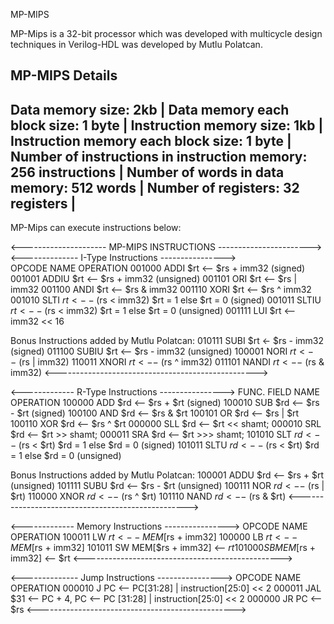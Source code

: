 MP-MIPS

MP-Mips is a 32-bit processor which was developed with multicycle design techniques in Verilog-HDL was developed by Mutlu Polatcan.

MP-MIPS Details
-----------------------------------------------------------------
Data memory size: 2kb											                                |
Data memory each block size: 1 byte							                     	|
Instruction memory size: 1kb								                           	|
Instruction memory each block size: 1 byte						                |
Number of instructions in instruction memory: 256 instructions  |
Number of words in data memory: 512 words						                 |
Number of registers: 32 registers								                       |
-----------------------------------------------------------------

MP-Mips can execute instructions below:

<--------------------- MP-MIPS INSTRUCTIONS ----------------------->
<-------------- I-Type Instructions ---------------->            	
OPCODE	  NAME	     OPERATION
001000	  ADDI       $rt <-- $rs + imm32 (signed)
001001	  ADDIU      $rt <-- $rs + imm32 (unsigned)
001101	  ORI        $rt <-- $rs | imm32
001100	  ANDI       $rt <-- $rs & imm32
001110	  XORI       $rt <-- $rs ^ imm32
001010	  SLTI       $rt <-- ($rs < imm32) $rt = 1 else $rt = 0 (signed)
001011	  SLTIU      $rt <-- ($rs < imm32) $rt = 1 else $rt = 0 (unsigned)
001111	  LUI        $rt <-- imm32 << 16

Bonus Instructions added by Mutlu Polatcan:
010111   SUBI      $rt <- $rs - imm32 (signed)
011100	  SUBIU 	    $rt <-- $rs - imm32 (unsigned)
100001	  NORI 	     $rt <-- ~($rs | imm32)
110011	  XNORI 	    $rt <-- ~($rs ^ imm32)
011101	  NANDI 	    $rt <-- ~($rs & imm32)
<-------------------------------------------------->

<------------- R-Type Instructions ---------------->
FUNC. FIELD 	NAME 	OPERATION
100000       ADD   $rd <-- $rs + $rt (signed)
100010		    	SUB 	 $rd <-- $rs - $rt (signed)
100100		    	AND   $rd <-- $rs & $rt
100101			    OR    $rd <-- $rs | $rt
100110 		   	XOR 	 $rd <-- $rs ^ $rt
000000			    SLL 	 $rd <-- $rt << shamt;
000010			    SRL 	 $rd <-- $rt >> shamt;
000011			    SRA 	 $rd <-- $rt >>> shamt;
101010			    SLT 	 $rd <-- ($rs < $rt) $rd = 1 else $rd = 0 (signed)
101011		     SLTU  $rd <-- ($rs < $rt) $rd = 1 else $rd = 0 (unsigned)

Bonus Instructions added by Mutlu Polatcan:
100001			   ADDU 	 $rd <-- $rs + $rt (unsigned)
101111 			  SUBU   $rd <-- $rs - $rt (unsigned)
100111			   NOR   	$rd <-- ~($rs | $rt)
110000			   XNOR 	 $rd <-- ~($rs ^ $rt)
101110			   NAND   $rd <-- ~($rs & $rt)
<-------------------------------------------------->

<------------- Memory Instructions ---------------->
OPCODE 		NAME 	OPERATION
100011   LW  	 $rt <-- MEM[$rs + imm32]
100000		 LB 		 $rt <-- MEM[$rs + imm32]
101011		 SW 		 MEM[$rs + imm32] <-- $rt
101000		 SB 		 MEM[$rs + imm32] <-- $rt
<------------------------------------------------->

<-------------- Jump Instructions ---------------->
OPCODE 		NAME	 OPERATION
000010		 J 		  PC <-- PC[31:28] | instruction[25:0] << 2
000011		 JAL		 $31 <-- PC + 4, PC <-- PC [31:28] | instruction[25:0] << 2
000000		 JR    PC <-- $rs
<------------------------------------------------->
